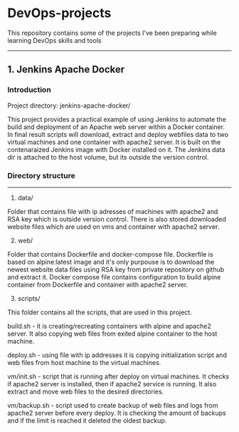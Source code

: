 # DevOps-projects
This repository contains some of the projects I've been preparing while learning DevOps skills and tools

---

## 1. Jenkins Apache Docker
### Introduction
Project directory: jenkins-apache-docker/

This project provides a practical example of using Jenkins to automate the build and deployment of an Apache web server within a Docker container. In final result scripts will download, extract and deploy webfiles data to two virtual machines and one container with apache2 server. It is built on the contenaraized Jenkins image with Docker installed on it. The Jenkins data dir is attached to the host volume, but its outside the version control.

### Directory structure
---
1. data/

Folder that contains file with ip adresses of machines with apache2 and RSA key which is outside version control. There is also stored downloaded website files which are used on vms and container with apache2 server.

2. web/

Folder that contains Dockerfile and docker-compose file. Dockerfile is based on alpine:latest image and it's only purpouse is to download the newest website data files using RSA key from private repository on github and extract it. Docker compose file contains configuration to build alpine container from Dockerfile and container with apache2 server.

3. scripts/

This folder contains all the scripts, that are used in this project.

build.sh - it is creating/recreating containers with alpine and apache2 server. It also copying web files from exited alpine container to the host machine.

deploy.sh - using file with ip addresses it is copying initialization script and web files from host machine to the virtual machines.

vm/init.sh - script that is running after deploy on virtual machines. It checks if apache2 server is installed, then if apache2 service is running. It also extract and move web files to the desired directories.

vm/backup.sh - script used to create backup of web files and logs from apache2 server before every deploy. It is checking the amount of backups and if the limit is reached it deleted the oldest backup.

